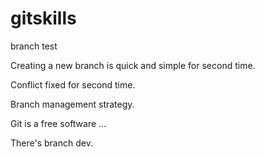# gitskills

branch test

Creating a new branch is quick and simple for second time.

Conflict fixed for second time.

Branch management strategy.

Git is a free software ...

There's branch dev.